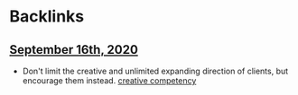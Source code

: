 
# Backlinks
## [September 16th, 2020](<September 16th, 2020.md>)
- Don't limit the creative and unlimited expanding direction of clients, but encourage them instead. [creative competency](<creative competency.md>)

